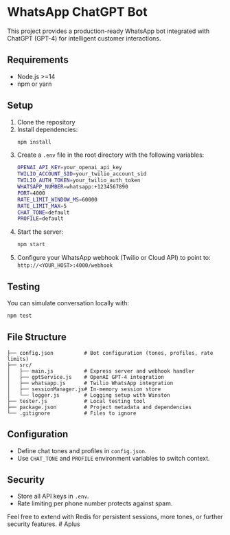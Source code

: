 # WhatsApp ChatGPT Bot

This project provides a production-ready WhatsApp bot integrated with ChatGPT (GPT-4) for intelligent customer interactions.

## Requirements
- Node.js >=14
- npm or yarn

## Setup
1. Clone the repository
2. Install dependencies:
   ```bash
   npm install
   ```
3. Create a `.env` file in the root directory with the following variables:
   ```bash
   OPENAI_API_KEY=your_openai_api_key
   TWILIO_ACCOUNT_SID=your_twilio_account_sid
   TWILIO_AUTH_TOKEN=your_twilio_auth_token
   WHATSAPP_NUMBER=whatsapp:+1234567890
   PORT=4000
   RATE_LIMIT_WINDOW_MS=60000
   RATE_LIMIT_MAX=5
   CHAT_TONE=default
   PROFILE=default
   ```
4. Start the server:
   ```bash
   npm start
   ```
5. Configure your WhatsApp webhook (Twilio or Cloud API) to point to:
   `http://<YOUR_HOST>:4000/webhook`

## Testing
You can simulate conversation locally with:
```bash
npm test
```

## File Structure
```
├── config.json          # Bot configuration (tones, profiles, rate limits)
├── src/
│   ├── main.js          # Express server and webhook handler
│   ├── gptService.js    # OpenAI GPT-4 integration
│   ├── whatsapp.js      # Twilio WhatsApp integration
│   ├── sessionManager.js# In-memory session store
│   └── logger.js        # Logging setup with Winston
├── tester.js            # Local testing tool
├── package.json         # Project metadata and dependencies
└── .gitignore           # Files to ignore
```

## Configuration
- Define chat tones and profiles in `config.json`.
- Use `CHAT_TONE` and `PROFILE` environment variables to switch context.

## Security
- Store all API keys in `.env`.
- Rate limiting per phone number protects against spam.

Feel free to extend with Redis for persistent sessions, more tones, or further security features. #   A p l u s  
 